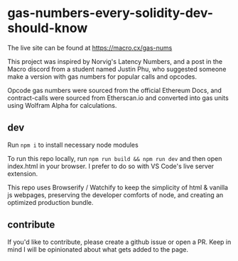 # gas-numbers-every-solidity-dev-should-know

The live site can be found at https://macro.cx/gas-nums

This project was inspired by Norvig's Latency Numbers, and a post in the Macro discord from a student named Justin Phu, who suggested someone make a version with gas numbers for popular calls and opcodes.

Opcode gas numbers were sourced from the official Ethereum Docs, and contract-calls were sourced from Etherscan.io and converted into gas units using Wolfram Alpha for calculations.


## dev
Run `npm i` to install necessary node modules 

To run this repo locally, run `npm run build && npm run dev` and then open index.html in your browser. I prefer to do so with VS Code's live server extension.

This repo uses Browserify / Watchify to keep the simplicity of html & vanilla js webpages, preserving the developer comforts of node, and creating an optimized production bundle.

## contribute

If you'd like to contribute, please create a github issue or open a PR. Keep in mind I will be opinionated about what gets added to the page.